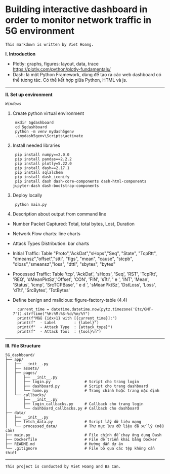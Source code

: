 # Building interactive dashboard in order to monitor network traffic in 5G environment 
`This markdown is written by Viet Hoang.`

**I. Introduction** 
- Plotly: graphs, figures: layout, data, trace
https://plotly.com/python/plotly-fundamentals/
- Dash: là một Python Framework, dùng để tạo ra các web dashboard có thể tương tác. Có thể kết hợp giữa Python, HTML và js.
---
**II. Set up environment**

*`Windows`*
1. Create python virtual environment
   
        mkdir 5gdashboard
        cd 5gdashboard
        python -m venv mydash5genv
        .\mydash5genv\Scripts\activate
2. Install needed libraries

        pip install numpy==2.0.0
        pip install pandas==2.2.2
        pip install plotly=5.22.0
        pip install dash==2.17.1
        pip install sqlalchem
        pip install dash_iconify
        pip install dash dash-core-components dash-html-components jupyter-dash dash-bootstrap-components

3. Deploy locally
        
        python main.py

4. Description about output from command line

- Number Packet Captured: Total, total bytes, Lost, Duration
- Network Flow charts: line charts
- Attack Types Distribution: bar charts 
- Initial Traffic: Table "Proto","AckDat","sHops","Seq", "State", "TcpRtt", "dmeansz","offset","sttl", "flgs", "mean", "cause", "stcpb", "dloss","smeansz","loss", "dttl", "sbytes", "bytes"  
- Processed Traffic: Table 'tcp', 'AckDat', 'sHops', 'Seq', 'RST', 'TcpRtt', 'REQ', 'dMeanPktSz','Offset', 'CON', 'FIN', 'sTtl', ' e        ', 'INT', 'Mean', 'Status', 'icmp',
 'SrcTCPBase', ' e d      ', 'sMeanPktSz', 'DstLoss', 'Loss', 'dTtl', 'SrcBytes', 'TotBytes' 

- Define benign and malicious: figure-factory-table (4.4)
        
        current_time = datetime.datetime.now(pytz.timezone('Etc/GMT-7')).strftime("%H:%M:%S-%d/%m/%Y")
        print(f"Mẫu {idx+1} with [{current_time}]:")
        print(f"  - Label        : {label}")
        print(f"  - Attack Type  : {attack_type}")
        print(f"  - Attack Tool  : {tool}\n")
---
**III. File Structure**

    5G_dashboard/
    ├── app/
    │   ├── __init__.py
    │   ├── assets/  
    │   ├── pages/
    │   │   ├── __init__.py
    │   │   ├── login.py               # Script cho trang login
    │   │   ├── dashboard.py           # Script cho trang dashboard
    │   │   └── home.py                # Trang chính hoặc trang mặc định
    │   └── callbacks/
    │       ├── __init__.py
    │       ├── login_callbacks.py     # Callback cho trang login
    │       └── dashboard_callbacks.py # Callback cho dashboard
    ├── data/
    │   ├── __init__.py
    │   ├── fetch_data.py              # Script lấy dữ liệu mạng
    │   └── processed_data/            # Thư mục lưu dữ liệu đã xử lý (nếu cần)
    ├── main.py                        # File chính để chạy ứng dụng Dash
    ├── Dockerfile                     # File để triển khai bằng Docker
    ├── README.md                      # Hướng dẫn dự án
    └── .gitignore                     # File bỏ qua các tệp không cần thiết

---
`This project is conducted by Viet Hoang and Ba Can.`
